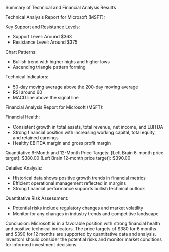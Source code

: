 Summary of Technical and Financial Analysis Results

Technical Analysis Report for Microsoft (MSFT):

Key Support and Resistance Levels:
- Support Level: Around $363
- Resistance Level: Around $375

Chart Patterns:
- Bullish trend with higher highs and higher lows
- Ascending triangle pattern forming

Technical Indicators:
- 50-day moving average above the 200-day moving average
- RSI around 60
- MACD line above the signal line

Financial Analysis Report for Microsoft (MSFT):

Financial Health:
- Consistent growth in total assets, total revenue, net income, and EBITDA
- Strong financial position with increasing working capital, total equity, and retained earnings
- Healthy EBITDA margin and gross profit margin

Quantitative 6-Month and 12-Month Price Targets:
[Left Brain 6-month price target]: $380.00
[Left Brain 12-month price target]: $390.00

Detailed Analysis:
- Historical data shows positive growth trends in financial metrics
- Efficient operational management reflected in margins
- Strong financial performance supports bullish technical outlook

Quantitative Risk Assessment:
- Potential risks include regulatory changes and market volatility
- Monitor for any changes in industry trends and competitive landscape

Conclusion:
Microsoft is in a favorable position with strong financial health and positive technical indicators. The price targets of $380 for 6 months and $390 for 12 months are supported by quantitative data and analysis. Investors should consider the potential risks and monitor market conditions for informed investment decisions.